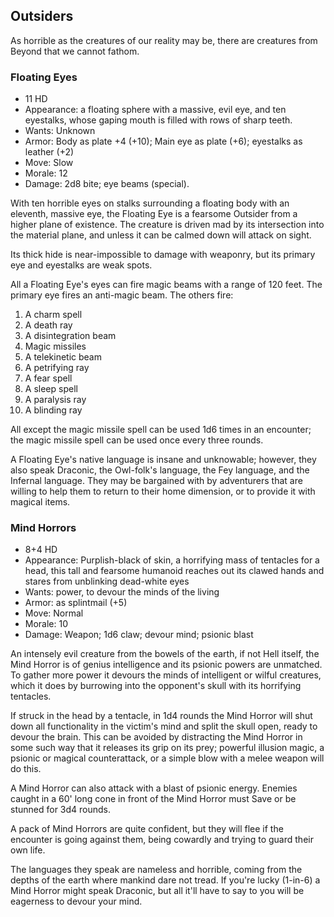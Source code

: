 ## Outsiders

As horrible as the creatures of our reality may be, there are creatures from
Beyond that we cannot fathom.

### Floating Eyes

- 11 HD
- Appearance: a floating sphere with a massive, evil eye, and ten eyestalks,
  whose gaping mouth is filled with rows of sharp teeth.
- Wants: Unknown
- Armor: Body as plate +4 (+10); Main eye as plate (+6); eyestalks as leather
  (+2)
- Move: Slow
- Morale: 12
- Damage: 2d8 bite; eye beams (special).

With ten horrible eyes on stalks surrounding a floating body with an eleventh,
massive eye, the Floating Eye is a fearsome Outsider from a higher plane of
existence. The creature is driven mad by its intersection into the material
plane, and unless it can be calmed down will attack on sight.

Its thick hide is near-impossible to damage with weaponry, but its primary eye
and eyestalks are weak spots.

All a Floating Eye's eyes can fire magic beams with a range of 120 feet. The
primary eye fires an anti-magic beam. The others fire:

1. A charm spell
2. A death ray
3. A disintegration beam
4. Magic missiles
5. A telekinetic beam
6. A petrifying ray
7. A fear spell
8. A sleep spell
9. A paralysis ray
10. A blinding ray

All except the magic missile spell can be used 1d6 times in an encounter; the
magic missile spell can be used once every three rounds.

A Floating Eye's native language is insane and unknowable; however, they also
speak Draconic, the Owl-folk's language, the Fey language, and the Infernal
language. They may be bargained with by adventurers that are willing to help
them to return to their home dimension, or to provide it with magical items.

### Mind Horrors

- 8+4 HD
- Appearance: Purplish-black of skin, a horrifying mass of tentacles for a head,
  this tall and fearsome humanoid reaches out its clawed hands and stares from
  unblinking dead-white eyes
- Wants: power, to devour the minds of the living
- Armor: as splintmail (+5)
- Move: Normal
- Morale: 10
- Damage: Weapon; 1d6 claw; devour mind; psionic blast

An intensely evil creature from the bowels of the earth, if not Hell itself, the
Mind Horror is of genius intelligence and its psionic powers are unmatched. To
gather more power it devours the minds of intelligent or wilful creatures, which
it does by burrowing into the opponent's skull with its horrifying tentacles.

If struck in the head by a tentacle, in 1d4 rounds the Mind Horror will shut
down all functionality in the victim's mind and split the skull open, ready to
devour the brain. This can be avoided by distracting the Mind Horror in some
such way that it releases its grip on its prey; powerful illusion magic, a
psionic or magical counterattack, or a simple blow with a melee weapon will do
this.

A Mind Horror can also attack with a blast of psionic energy. Enemies caught in
a 60' long cone in front of the Mind Horror must Save or be stunned for 3d4
rounds.

A pack of Mind Horrors are quite confident, but they will flee if the encounter
is going against them, being cowardly and trying to guard their own life.

The languages they speak are nameless and horrible, coming from the depths of
the earth where mankind dare not tread. If you're lucky (1-in-6) a Mind Horror
might speak Draconic, but all it'll have to say to you will be eagerness to
devour your mind.
